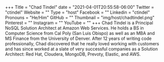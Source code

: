 +++
Title = "Chad Tindel"
date = "2021-04-01T20:55:58-06:00"
Twitter = "ctindel"
Website = ""
Type = "host"
Facebook = ""
Linkedin = "ctindel"
Pronouns = "He/Him"
GitHub = ""
Thumbnail = "img/host/chadtindel.png"
Pinterest = ""
Instagram = ""
YouTube = ""
+++
Chad Tindel is a Principal NoSQL Solution Architect at Amazon Web Services.  He
holds a BS in Computer Science from Cal Poly (San Luis Obispo) as well as an MBA and MS Finance from the University of Denver.  After 12 years of writing code professionally, Chad discovered that he really loved working with customers and has since worked at a slate of very successful companies as a Solution Architect: Red Hat, Cloudera, MongoDB, Prevoty, Elastic, and AWS.
